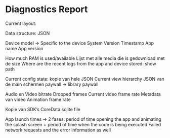 # Diagnostics Report

Current layout:

Data structure: JSON

Device model -> Specific to the device
System Version
Timestamp 
App name
App version 


How much RAM is used/available
Lijst met alle media die is gedownload met de size 
Where are the recent logs from the app and device stored: show path


Current config state: kopie van hele JSON
Current view hierarchy 
JSON van de main schermen paywall -> library paywall


Audio en Video bitrate
Dropped frames
Current video frame rate
Metadata van video
Animation frame rate


Kopie van SDK’s CoreData sqlite file


App launch times -> 2 fases: period of time opening the app and animating the splash screen + period of time when the code is being executed
Failed network requests and the error information as well
